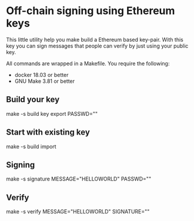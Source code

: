 # Off-chain signing using Ethereum keys

This little utility help you make build a Ethereum based key-pair.  With this
key you can sign messages that people can verify by just using your public key.

All commands are wrapped in a Makefile. You require the following:

* docker 18.03 or better
* GNU Make 3.81 or better

## Build your key
make -s build key export PASSWD="<YourPasswd>"

## Start with existing key
make -s build import

## Signing
make -s signature MESSAGE="HELLOWORLD" PASSWD="<YourPasswd>"

## Verify
make -s verify MESSAGE="HELLOWORLD" SIGNATURE="<SignatureOf-HELLOWORLD>"